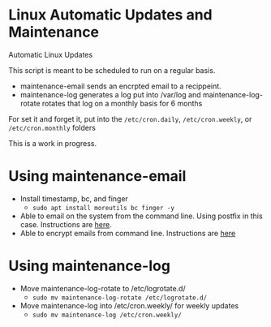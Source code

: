 # Linux Automatic Updates and Maintenance
Automatic Linux Updates

This script is meant to be scheduled to run on a regular basis.
- maintenance-email sends an encrpted email to a recippeint.
- maintenance-log generates a log put into /var/log and maintenance-log-rotate rotates that log on a monthly basis for 6 months

For set it and forget it, put into the ````/etc/cron.daily````, ````/etc/cron.weekly````, or ````/etc/cron.monthly```` folders

This is a work in progress.

# Using maintenance-email
- Install timestamp, bc, and finger
  - ````sudo apt install moreutils bc finger -y````
- Able to email on the system from the command line.  Using postfix in this case.  Instructions are [here](https://medium.com/codingtown/send-mail-using-postfix-server-bbb08331d39d).
- Able to encrypt emails from command line.  Instructions are [here](https://github.com/vanderblugen/Send-Encrypted-Email-From-Linux)

# Using maintenance-log
- Move maintenance-log-rotate to /etc/logrotate.d/
  - ````sudo mv maintenance-log-rotate /etc/logrotate.d/````
- Move maintenance-log into /etc/cron.weekly/ for weekly updates
  -  ````sudo mv maintenance-log /etc/cron.weekly/````
